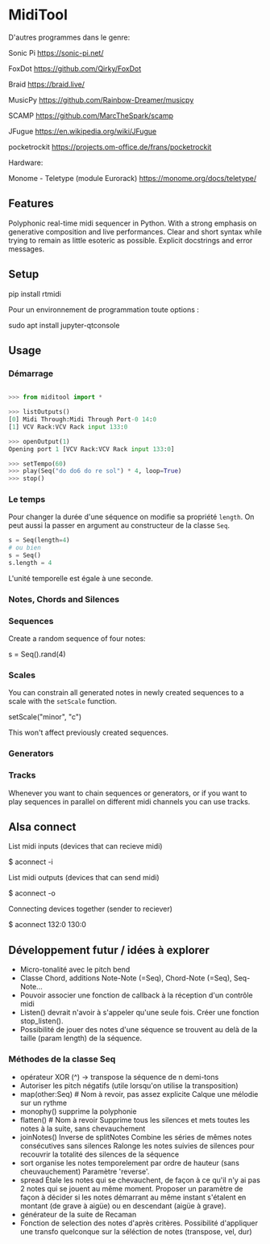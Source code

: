 # MidiTool

D'autres programmes dans le genre:

Sonic Pi
https://sonic-pi.net/

FoxDot
https://github.com/Qirky/FoxDot

Braid
https://braid.live/

MusicPy
https://github.com/Rainbow-Dreamer/musicpy

SCAMP
https://github.com/MarcTheSpark/scamp

JFugue
https://en.wikipedia.org/wiki/JFugue

pocketrockit
https://projects.om-office.de/frans/pocketrockit

Hardware:

Monome - Teletype (module Eurorack)
https://monome.org/docs/teletype/


## Features

Polyphonic real-time midi sequencer in Python.
With a strong emphasis on generative composition and live performances.
Clear and short syntax while trying to remain as little esoteric as possible.
Explicit docstrings and error messages.


## Setup

 pip install rtmidi
 
Pour un environnement de programmation toute options :
 
 sudo apt install jupyter-qtconsole


## Usage

### Démarrage

```python

>>> from miditool import *

>>> listOutputs()
[0] Midi Through:Midi Through Port-0 14:0
[1] VCV Rack:VCV Rack input 133:0

>>> openOutput(1)
Opening port 1 [VCV Rack:VCV Rack input 133:0]

>>> setTempo(60)
>>> play(Seq("do do6 do re sol") * 4, loop=True)
>>> stop()
```


### Le temps

Pour changer la durée d'une séquence on modifie sa propriété `length`. On peut aussi la passer en argument au constructeur de la classe `Seq`.
```python
s = Seq(length=4)
# ou bien
s = Seq()
s.length = 4
```

L'unité temporelle est égale à une seconde.

### Notes, Chords and Silences

### Sequences

Create a random sequence of four notes:

  s = Seq().rand(4)

### Scales

You can constrain all generated notes in newly created sequences to a scale with the `setScale` function.

  setScale("minor", "c")

This won't affect previously created sequences.

### Generators

### Tracks

Whenever you want to chain sequences or generators, or if you want to play sequences in parallel on different midi channels you can use tracks.


## Alsa connect

List midi inputs (devices that can recieve midi)

  $ aconnect -i

List midi outputs (devices that can send midi)
  
  $ aconnect -o

Connecting devices together (sender to reciever)

  $ aconnect 132:0 130:0


## Développement futur / idées à explorer

* Micro-tonalité avec le pitch bend
* Classe Chord, additions Note-Note (=Seq), Chord-Note (=Seq), Seq-Note...
* Pouvoir associer une fonction de callback à la réception d'un contrôle midi
* Listen() devrait n'avoir à s'appeler qu'une seule fois. Créer une fonction stop_listen().
* Possibilité de jouer des notes d'une séquence se trouvent au delà de la taille (param length) de la séquence.


### Méthodes de la classe Seq

* opérateur XOR (^) -> transpose la séquence de n demi-tons
* Autoriser les pitch négatifs (utile lorsqu'on utilise la transposition)
* map(other:Seq) # Nom à revoir, pas assez explicite
  Calque une mélodie sur un rythme
* monophy()
  supprime la polyphonie
* flatten() # Nom à revoir
  Supprime tous les silences et mets toutes les notes à la suite, sans chevauchement
* joinNotes()
    Inverse de splitNotes
    Combine les séries de mêmes notes consécutives sans silences
    Ralonge les notes suivies de silences pour recouvrir la totalité des silences de la séquence
* sort
  organise les notes temporelement par ordre de hauteur (sans cheuvauchement)
  Paramètre 'reverse'.
* spread
  Étale les notes qui se chevauchent, de façon à ce qu'il n'y ai pas 2 notes qui se jouent au même moment. Proposer un paramètre de façon à décider si les notes démarrant au même instant s'étalent en montant (de grave à aigüe) ou en descendant (aigüe à grave).
* générateur de la suite de Recaman
* Fonction de selection des notes d'après critères. Possibilité d'appliquer une transfo quelconque sur la séléction de notes (transpose, vel, dur)
